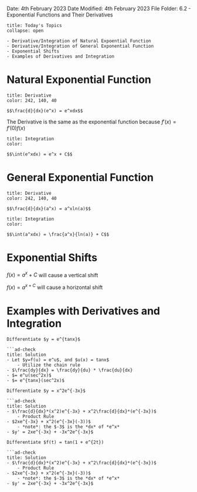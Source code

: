 Date: 4th February 2023
Date Modified: 4th February 2023
File Folder: 6.2 - Exponential Functions and Their Derivatives

```ad-abstract
title: Today's Topics
collapse: open

- Derivative/Integration of Natural Expoential Function
- Derivative/Integration of General Exponential Function
- Exponential Shifts
- Examples of Derivatives and Integration

```

# Natural Exponential Function 

```ad-summary
title: Derivative
color: 242, 140, 40

$$\frac{d}{dx}(e^x) = e^xdx$$
```

The Derivative is the same as the exponential function because $f'(x) = f'(0)f(x)$

```ad-summary
title: Integration
color:

$$\int(e^xdx) = e^x + C$$
```

# General Exponential Function

```ad-summary
title: Derivative
color: 242, 140, 40

$$\frac{d}{dx}(a^x) = a^xln(a)$$
```


```ad-summary
title: Integration
color:

$$\int(a^xdx) = \frac{a^x}{ln(a)} + C$$
```


# Exponential Shifts

$f(x) = a^x + C$ will cause a vertical shift

$f(x) = a^{x+C}$ will cause a horizontal shift

# Examples with Derivatives and Integration


```ad-question
Differentiate $y = e^{tanx}$

```ad-check
title: Solution
- Let $y=f(u) = e^u$, and $u(x) = tanx$ 
	- Utilize the chain rule
- $\frac{dy}{dx} = \frac{dy}{du} * \frac{du}{dx}
- $= e^u(sec^2x)$
- $= e^{tanx}(sec^2x)$
```


```ad-question
Differentiate $y = x^2e^{-3x}$

```ad-check
title: Solution
- $\frac{d}{dx}*(x^2)e^{-3x} + x^2\frac{d}{dx}*(e^{-3x})$
	- Product Rule
- $2xe^{-3x} + x^2(e^{-3x}(-3))$
	- *note*: the $-3$ is the *dx* of *e^x*
- $y' = 2xe^{-3x} + -3x^2e^{-3x}$

```


```ad-question
Differentiate $f(t) = tan(1 + e^{2t})

```ad-check
title: Solution
- $\frac{d}{dx}*(x^2)e^{-3x} + x^2\frac{d}{dx}*(e^{-3x})$
	- Product Rule
- $2xe^{-3x} + x^2(e^{-3x}(-3))$
	- *note*: the $-3$ is the *dx* of *e^x*
- $y' = 2xe^{-3x} + -3x^2e^{-3x}$

```

 
 






